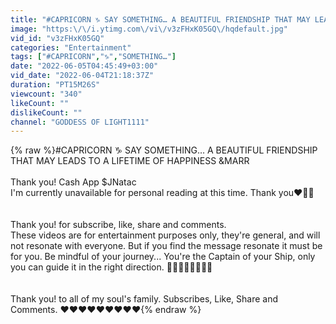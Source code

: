 ```yaml
---
title: "#CAPRICORN ♑️ SAY SOMETHING… A BEAUTIFUL FRIENDSHIP THAT MAY LEADS TO A LIFETIME OF HAPPINESS &MARR"
image: "https:\/\/i.ytimg.com\/vi\/v3zFHxK05GQ\/hqdefault.jpg"
vid_id: "v3zFHxK05GQ"
categories: "Entertainment"
tags: ["#CAPRICORN","♑️","SOMETHING…"]
date: "2022-06-05T04:45:49+03:00"
vid_date: "2022-06-04T21:18:37Z"
duration: "PT15M26S"
viewcount: "340"
likeCount: ""
dislikeCount: ""
channel: "GODDESS OF LIGHT1111"
---
```

{% raw %}#CAPRICORN ♑️ SAY SOMETHING… A BEAUTIFUL FRIENDSHIP THAT MAY LEADS TO A LIFETIME OF HAPPINESS &amp;MARR<br /><br />Thank you! Cash App $JNatac<br />I'm currently unavailable for personal reading at this time. Thank you❤💞💞<br /><br /><br />Thank you! for subscribe, like, share and comments.<br />These videos are for entertainment purposes only, they're general, and will not resonate with everyone. But if you find the message resonate it must be for you. Be mindful of your journey... You're the Captain of your Ship, only you can guide it in the right direction. 💞💞💞💞💜💜💚💚<br /><br /><br />Thank you! to all of my soul's family. Subscribes, Like, Share and Comments. ❤❤❤❤❤❤❤❤❤{% endraw %}

